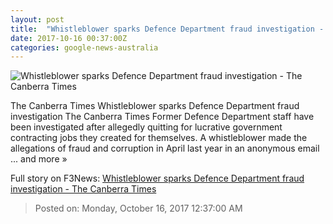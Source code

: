 ```yaml
---
layout: post
title:  "Whistleblower sparks Defence Department fraud investigation - The Canberra Times"
date: 2017-10-16 00:37:00Z
categories: google-news-australia
---
```


![Whistleblower sparks Defence Department fraud investigation - The Canberra Times](http://www.canberratimes.com.au/content/dam/images/z/y/6/k/j/image.related.socialLead.620x349.gz08zx.png/1508117085535.jpg)

The Canberra Times Whistleblower sparks Defence Department fraud investigation The Canberra Times Former Defence Department staff have been investigated after allegedly quitting for lucrative government contracting jobs they created for themselves. A whistleblower made the allegations of fraud and corruption in April last year in an anonymous email ... and more »


Full story on F3News: [Whistleblower sparks Defence Department fraud investigation - The Canberra Times](http://www.f3nws.com/n/KjE2BG)

> Posted on: Monday, October 16, 2017 12:37:00 AM
